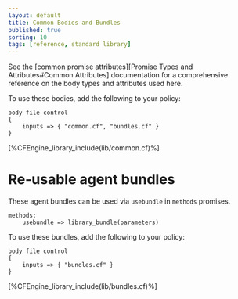 ```yaml
---
layout: default
title: Common Bodies and Bundles
published: true
sorting: 10
tags: [reference, standard library]
---
```


See the [common promise attributes][Promise Types and Attributes#Common Attributes] 
documentation for a comprehensive reference on the body types and attributes used here.

To use these bodies, add the following to your policy:

```cf3
body file control
{
	inputs => { "common.cf", "bundles.cf" }
}
```




[%CFEngine_library_include(lib/common.cf)%]

# Re-usable agent bundles

These agent bundles can be used via `usebundle` in `methods` promises.

```cf3
methods:
    usebundle => library_bundle(parameters)
```

To use these bundles, add the following to your policy:

```cf3
body file control
{
	inputs => { "bundles.cf" }
}
```




[%CFEngine_library_include(lib/bundles.cf)%]

